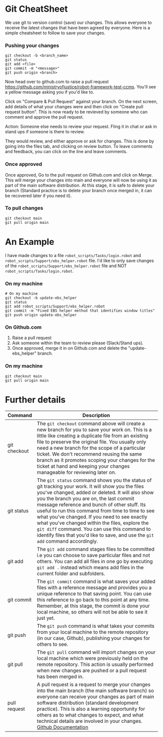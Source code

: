 # Git CheatSheet

We use git to version control (save) our changes. This allows everyone to receive the latest changes that have been agreed by everyone. Here is a simple cheatsheet to follow to save your changes.

### Pushing your changes

```
git checkout -b <branch_name>
git status
git add <file>
git commit -m "<message>"
git push origin <branch>
```

Now head over to github.com to raise a pull request https://github.com/ministryofjustice/robot-framework-test-ccms. You'll see a yellow message asking you if you'd like to.

Click on "Compare & Pull Request" against your branch. On the next screen, add details of what your changes were and then click on "Create pull request button". This is now ready to be revieved by someone who can comment and approve the pull request.

Action: Someone else needs to review your request. Fling it in chat or ask in stand ups if someone is there to review.

They would review, and either approve or ask for changes. This is done by going into the files tab, and clicking on review button. To leave comments and feedback, you can click on the line and leave comments.

### Once approved

Once approved, Go to the pull request on Github.com and click on Merge. This will merge your changes into main and everyone will now be using it as part of the main software distribution. At this stage, it is safe to delete your branch (Standard practice is to delete your branch once merged in, it can be recovered later if you need it).

### To pull changes

```
git checkout main
git pull origin main
```

An Example
===

I have made changes to a file `robot_scripts/Tasks/login.robot` and `robot_scripts/Support/ebs_helper.robot` file. I'd like to only save changes of the `robot_scripts/Support/ebs_helper.robot` file and NOT `robot_scripts/Tasks/login.robot`.

### On my machine
```
# On my machine
git checkout -b update-ebs_helper
git status
git add robot_scripts/Support/ebs_helper.robot
git commit -m "Fixed EBS helper method that identifies window titles"
git push origin update-ebs_helper
```

### On Github.com
1. Raise a pull request
2. Ask someone within the team to review please (Slack/Stand ups).
3. Once approved, merge it in on Github.com and delete the "update-ebs_helper" branch.

### On my machine
```
git checkout main
git pull origin main
```

Further details
===

| Command | Description |
|---------|-----------|
| git checkout | The `git checkout` command above will create a new branch for you to save your work on. This is a little like creating a duplicate file from an existing file to preserve the original file. You usually only need a new branch for the scope of a particular ticket. We don't recommend reusing the same branch as it promotes scoping your changes for the ticket at hand and keeping your changes manageable for reviewing later on. |
| git status | The `git status` command shows you the status of git tracking your work. It will show you the files you've changed, added or deleted. It will also show you the branch you are on, the last commit message reference and bunch of other stuff. Its useful to run this command from time to time to see what you've changed. If you need to see exactly what you've changed within the files, explore the `git diff` command. You can use this command to identify files that you'd like to save, and use the `git add` command accordingly. |
| git add | The `git add` command stages files to be committed i.e you can choose to save particular files and not others. You can add all files in one go by executing `git add .` instead which means add files in the current folder and subfolders.|
| git commit | The `git commit` command is what saves your added files with a reference message and provides you a unique reference to that saving point. You can use this reference to go back to this point at any time. Remember, at this stage, the commit is done your local machine, so others will not be able to see it just yet. |
| git push | The `git push` command is what takes your commits from your local machine to the remote  repository (in our case, Github), publishing your changes for others to see.|
| git pull | The `git pull` command will import changes on your local machine which were previously held on the remote repository. This action is usually performed when new changes are pushed or a pull request has been merged in.|
| pull request |A pull request is a request to merge your changes into the main branch (the main software branch) so everyone can receive your changes as part of main software distribution (standard development practice). This is also a learning opportunity for others as to what changes to expect, and what technical details are involved in your changes. [Github Documentation](https://docs.github.com/en/pull-requests/collaborating-with-pull-requests/proposing-changes-to-your-work-with-pull-requests/creating-a-pull-request)|